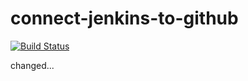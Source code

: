 # connect-jenkins-to-github

[![Build Status](http://ec2-35-176-227-55.eu-west-2.compute.amazonaws.com/buildStatus/icon?job=Connect-github)](http://ec2-35-176-227-55.eu-west-2.compute.amazonaws.com/job/Connect-github/)

changed...
